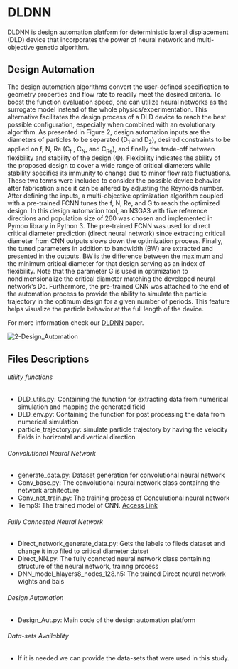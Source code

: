 # DLDNN
DLDNN is design automation platform for deterministic lateral displacement (DLD) device that incorporates the power of neural network and multi-objective genetic algorithm.
## Design Automation
The design automation algorithms convert the user-defined specification to geometry properties and flow rate to readily meet the desired criteria. To boost the function evaluation speed, one can utilize neural networks as the surrogate model instead of the whole physics/experimentation. This alternative facilitates the design process of a DLD device to reach the best possible configuration, especially when combined with an evolutionary algorithm. As presented in Figure 2, design automation inputs are the diameters of particles to be separated (D<sub>1</sub> and D<sub>2</sub>), desired constraints to be applied on f, N, Re (C<sub>f</sub> , C<sub>N</sub>, and C<sub>Re</sub>), and finally the trade-off between flexibility and stability of the design (Φ). Flexibility indicates the ability of the proposed design to cover a wide range of critical diameters while stability specifies its immunity to change due to minor flow rate fluctuations. These two terms were included to consider the possible device behavior after fabrication since it can be altered by adjusting the Reynolds number.
After defining the inputs, a multi-objective optimization algorithm coupled with a pre-trained FCNN tunes the f, N, Re, and G to reach the optimized design. In this design automation tool, an NSGA3 with five reference directions and population size of 260 was chosen and implemented in Pymoo library in Python 3. The pre-trained FCNN was used for direct critical diameter prediction (direct neural network) since extracting critical diameter from CNN outputs slows down the optimization process. Finally, the tuned parameters in addition to bandwidth (BW) are extracted and presented in the outputs. BW is the difference between the maximum and the minimum critical diameter for that design serving as an index of flexibility. Note that the parameter G is used in optimization to nondimensionalize the critical diameter matching the developed neural network’s Dc. Furthermore, the pre-trained CNN was attached to the end of the automation process to provide the ability to simulate the particle trajectory in the optimum design for a given number of periods. This feature helps visualize the particle behavior at the full length of the device.

For more information check our [DLDNN](https://arxiv.org/abs/2208.14303) paper.

![2-Design_Automation](https://user-images.githubusercontent.com/97515569/187612594-3b83abf3-c5ee-4eb2-9c99-6b7989ca067d.png)

## Files Descriptions
###### utility functions 
- DLD_utils.py: Containing the function for extracting data from numerical simulation and mapping the generated field
- DLD_env.py: Containing the function for post processing the data from numerical simulation 
- particle_trajectory.py: simulate particle trajectory by having the velocity fields in horizontal and vertical direction

###### Convolutional Neural Network
- generate_data.py: Dataset generation for convolutional neural network
- Conv_base.py: The convolutional neural network class containng the network architecture
- Conv_net_train.py: The training process of Conculutional neural network
- Temp9: The trained model of CNN. [Access Link](https://drive.google.com/drive/folders/1--o_9SYRY1sq_FOjo_ogZG6z_9ejrwNq?usp=sharing)

###### Fully Connceted Neural Network 
- Direct_network_generate_data.py: Gets the labels to fileds dataset and change it into filed to critical diameter datset
- Direct_NN.py: The  fully conncted neural network class containing structure of the neural network, trainng process
- DNN_model_hlayers8_nodes_128.h5: The trained Direct neural network wights and bais 
###### Design Automation 
- Design_Aut.py: Main code of the design automation platform

###### Data-sets Availablity
- If it is needed we can provide the data-sets that were used in this study.  





